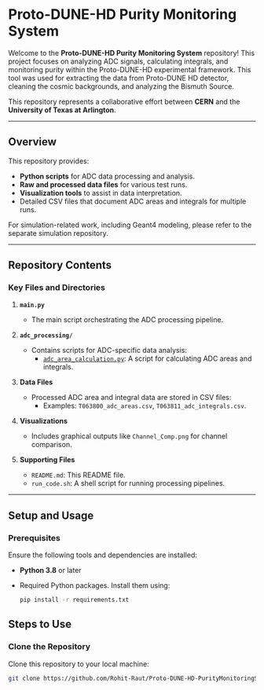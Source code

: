 # Proto-DUNE-HD Purity Monitoring System

Welcome to the **Proto-DUNE-HD Purity Monitoring System** repository! This project focuses on analyzing ADC signals, calculating integrals, and monitoring purity within the Proto-DUNE-HD experimental framework. This tool was used for extracting the data from Proto-DUNE HD detector, cleaning the cosmic backgrounds, and analyzing the Bismuth Source.

This repository represents a collaborative effort between **CERN** and the **University of Texas at Arlington**.

---

## **Overview**

This repository provides:

- **Python scripts** for ADC data processing and analysis.
- **Raw and processed data files** for various test runs.
- **Visualization tools** to assist in data interpretation.
- Detailed CSV files that document ADC areas and integrals for multiple runs.

For simulation-related work, including Geant4 modeling, please refer to the separate simulation repository.

---

## **Repository Contents**

### **Key Files and Directories**

1. **`main.py`**
   - The main script orchestrating the ADC processing pipeline.

2. **`adc_processing/`**
   - Contains scripts for ADC-specific data analysis:
     - [`adc_area_calculation.py`](https://github.com/Rohit-Raut/Proto-DUNE-HD-PurityMonitoringSystem/blob/main/adc_processing/adc_area_calculation.py): A script for calculating ADC areas and integrals.

3. **Data Files**
   - Processed ADC area and integral data are stored in CSV files:
     - Examples: `T063800_adc_areas.csv`, `T063811_adc_integrals.csv`.

4. **Visualizations**
   - Includes graphical outputs like `Channel_Comp.png` for channel comparison.

5. **Supporting Files**
   - `README.md`: This README file.
   - `run_code.sh`: A shell script for running processing pipelines.

---

## **Setup and Usage**

### **Prerequisites**

Ensure the following tools and dependencies are installed:

- **Python 3.8** or later
- Required Python packages. Install them using:

  ```bash
  pip install -r requirements.txt
## Steps to Use

### Clone the Repository

Clone this repository to your local machine:

```bash
git clone https://github.com/Rohit-Raut/Proto-DUNE-HD-PurityMonitoringSystem.git
